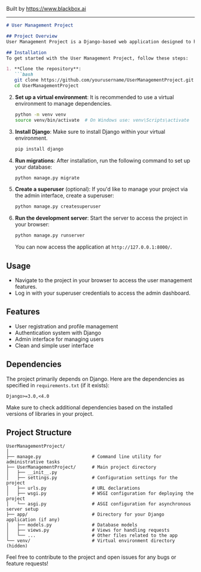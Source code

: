
Built by https://www.blackbox.ai

---

```markdown
# User Management Project

## Project Overview
User Management Project is a Django-based web application designed to help manage user registrations, profiles, and authentication processes in a straightforward and efficient manner. This project provides an easy-to-use interface for managing user data while ensuring adherence to best practices in web development.

## Installation
To get started with the User Management Project, follow these steps:

1. **Clone the repository**:
   ```bash
   git clone https://github.com/yourusername/UserManagementProject.git
   cd UserManagementProject
   ```

2. **Set up a virtual environment**:
   It is recommended to use a virtual environment to manage dependencies.
   ```bash
   python -m venv venv
   source venv/bin/activate  # On Windows use: venv\Scripts\activate
   ```

3. **Install Django**:
   Make sure to install Django within your virtual environment.
   ```bash
   pip install django
   ```

4. **Run migrations**:
   After installation, run the following command to set up your database:
   ```bash
   python manage.py migrate
   ```

5. **Create a superuser** (optional):
   If you'd like to manage your project via the admin interface, create a superuser:
   ```bash
   python manage.py createsuperuser
   ```

6. **Run the development server**:
   Start the server to access the project in your browser:
   ```bash
   python manage.py runserver
   ```
   You can now access the application at `http://127.0.0.1:8000/`.

## Usage
- Navigate to the project in your browser to access the user management features.
- Log in with your superuser credentials to access the admin dashboard.

## Features
- User registration and profile management
- Authentication system with Django
- Admin interface for managing users
- Clean and simple user interface

## Dependencies
The project primarily depends on Django. Here are the dependencies as specified in `requirements.txt` (if it exists):
```plaintext
Django>=3.0,<4.0
```
Make sure to check additional dependencies based on the installed versions of libraries in your project.

## Project Structure
```plaintext
UserManagementProject/
│
├── manage.py                   # Command line utility for administrative tasks
├── UserManagementProject/      # Main project directory
│   ├── __init__.py
│   ├── settings.py             # Configuration settings for the project
│   ├── urls.py                 # URL declarations
│   ├── wsgi.py                 # WSGI configuration for deploying the project
│   └── asgi.py                 # ASGI configuration for asynchronous server setup
├── app/                        # Directory for your Django application (if any)
│   ├── models.py               # Database models
│   ├── views.py                # Views for handling requests
│   └── ...                     # Other files related to the app
└── venv/                       # Virtual environment directory (hidden)
```

Feel free to contribute to the project and open issues for any bugs or feature requests!
```